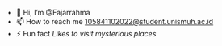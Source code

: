 - 👋 Hi, I’m @Fajarrahma
- 📫 How to reach me 105841102022@student.unismuh.ac.id 
- ⚡ Fun fact *Likes to visit mysterious places*
<!---
Fajarrahma/Fajarrahma is a ✨ special ✨ repository because its `README.md` (this file) appears on your GitHub profile.
You can click the Preview link to take a look at your changes.
--->

